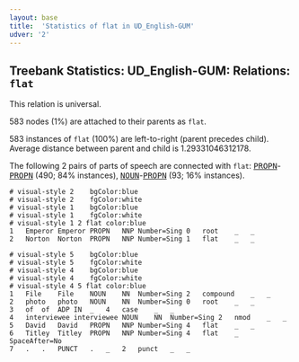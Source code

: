 ```yaml
---
layout: base
title:  'Statistics of flat in UD_English-GUM'
udver: '2'
---
```


## Treebank Statistics: UD_English-GUM: Relations: `flat`

This relation is universal.

583 nodes (1%) are attached to their parents as `flat`.

583 instances of `flat` (100%) are left-to-right (parent precedes child).
Average distance between parent and child is 1.29331046312178.

The following 2 pairs of parts of speech are connected with `flat`: <tt><a href="en_gum-pos-PROPN.html">PROPN</a></tt>-<tt><a href="en_gum-pos-PROPN.html">PROPN</a></tt> (490; 84% instances), <tt><a href="en_gum-pos-NOUN.html">NOUN</a></tt>-<tt><a href="en_gum-pos-PROPN.html">PROPN</a></tt> (93; 16% instances).


~~~ conllu
# visual-style 2	bgColor:blue
# visual-style 2	fgColor:white
# visual-style 1	bgColor:blue
# visual-style 1	fgColor:white
# visual-style 1 2 flat	color:blue
1	Emperor	Emperor	PROPN	NNP	Number=Sing	0	root	_	_
2	Norton	Norton	PROPN	NNP	Number=Sing	1	flat	_	_

~~~


~~~ conllu
# visual-style 5	bgColor:blue
# visual-style 5	fgColor:white
# visual-style 4	bgColor:blue
# visual-style 4	fgColor:white
# visual-style 4 5 flat	color:blue
1	File	File	NOUN	NN	Number=Sing	2	compound	_	_
2	photo	photo	NOUN	NN	Number=Sing	0	root	_	_
3	of	of	ADP	IN	_	4	case	_	_
4	interviewee	interviewee	NOUN	NN	Number=Sing	2	nmod	_	_
5	David	David	PROPN	NNP	Number=Sing	4	flat	_	_
6	Titley	Titley	PROPN	NNP	Number=Sing	4	flat	_	SpaceAfter=No
7	.	.	PUNCT	.	_	2	punct	_	_

~~~


